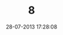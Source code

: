 ---
layout: post
title:  "8"
date: 28-07-2013 17:28:08
categories: jekyll update
language: 'en'
image: 008.png
---